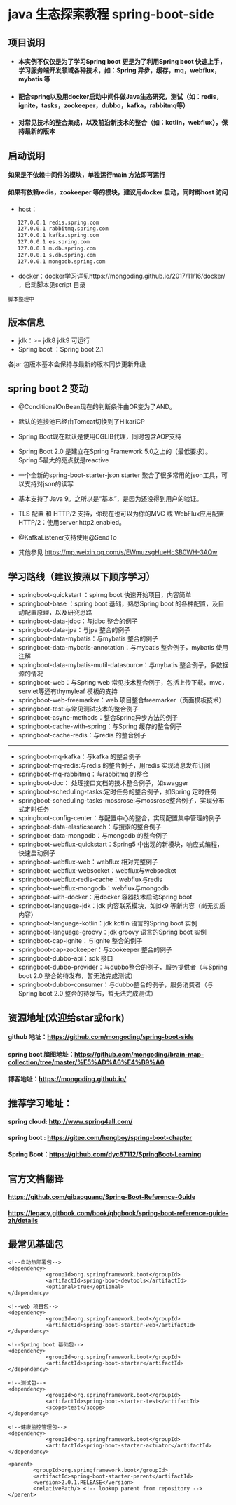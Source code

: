 # java 生态探索教程 spring-boot-side

## 项目说明

-  #### 本实例不仅仅是为了学习Spring boot 更是为了利用Spring boot 快速上手，学习服务端开发领域各种技术，如：Spring 异步，缓存，mq，webflux，mybatis 等
-  ####  配合spring以及用docker启动中间件做Java生态研究，测试（如：redis，ignite，tasks，zookeeper，dubbo，kafka，rabbitmq等）
-  #### 对常见技术的整合集成，以及前沿新技术的整合（如：kotlin，webflux），保持最新的版本

## 启动说明

#### 如果是不依赖中间件的模块，单独运行main 方法即可运行
#### 如果有依赖redis，zookeeper 等的模块，建议用docker 启动，同时绑host 访问
- host：
```127.0.0.1 zk.spring.com
   127.0.0.1 redis.spring.com
   127.0.0.1 rabbitmq.spring.com
   127.0.0.1 kafka.spring.com
   127.0.0.1 es.spring.com
   127.0.0.1 m.db.spring.com
   127.0.0.1 s.db.spring.com
   127.0.0.1 mongodb.spring.com
   ```
- docker：docker学习详见https://mongoding.github.io/2017/11/16/docker/  ，启动脚本见script 目录

```
脚本整理中
```


## 版本信息

- jdk：>= jdk8   jdk9 可运行
- Spring boot ：Spring boot 2.1

各jar 包版本基本会保持与最新的版本同步更新升级

## spring boot 2 变动
- @ConditionalOnBean现在的判断条件由OR变为了AND。
- 默认的连接池已经由Tomcat切换到了HikariCP
- Spring Boot现在默认是使用CGLIB代理，同时包含AOP支持
- Spring Boot 2.0 是建立在Spring Framework 5.0之上的（最低要求）。Spring 5最大的亮点就是reactive
- 一个全新的spring-boot-starter-json starter 聚合了很多常用的json工具，可以支持对json的读写
- 基本支持了Java 9。之所以是“基本”，是因为还没得到用户的验证。
- TLS 配置 和 HTTP/2 支持，你现在也可以为你的MVC 或 WebFlux应用配置HTTP/2：使用server.http2.enabled。
- @KafkaListener支持使用@SendTo

- 其他参见 https://mp.weixin.qq.com/s/EWmuzsgHueHcSB0WH-3AQw

## 学习路线（建议按照以下顺序学习）


- springboot-quickstart ：spirng boot 快速开始项目，内容简单
- springboot-base ：spring boot 基础，熟悉Spring boot 的各种配置，及自动配置原理，以及研究思路
- springboot-data-jdbc：与jdbc 整合的例子
- springboot-data-jpa：与jpa 整合的例子
- springboot-data-mybatis：与mybatis 整合的例子
- springboot-data-mybatis-annotation：与mybatis 整合例子，mybatis 使用注解
- springboot-data-mybatis-mutil-datasource：与mybatis 整合例子，多数据源的情况
- springboot-web：与Spring web 常见技术整合例子，包括上传下载，mvc，servlet等还有thymyleaf 模板的支持
- springboot-web-freemarker：web 项目整合freemarker（页面模板技术）
- springboot-test:与常见测试技术的整合例子
- springboot-async-methods：整合Spring异步方法的例子
- springboot-cache-with-spring：与Spring 缓存的整合例子
- springboot-cache-redis：与redis 的整合例子


----------------------


- springboot-mq-kafka：与kafka 的整合例子
- springboot-mq-redis:与redis 的整合例子，用redis 实现消息发布订阅
- springboot-mq-rabbitmq：与rabbitmq 的整合
- springboot-doc： 处理接口文档的技术整合例子，如swagger
- springboot-scheduling-tasks:定时任务的整合例子，如Spring 定时任务
- springboot-scheduling-tasks-mossrose:与mossrose整合例子，实现分布式定时任务
- springboot-config-center：与配置中心的整合，实现配置集中管理的例子
- springboot-data-elasticsearch：与搜索的整合例子
- springboot-data-mongodb：与mongodb 的整合例子
- springboot-webflux-quickstart：Spring5 中出现的新模块，响应式编程，快速启动例子
- springboot-webflux-web：webflux 相对完整例子
- springboot-webflux-websocket：webflux与websocket
- springboot-webflux-redis-cache：webflux与redis
- springboot-webflux-mongodb：webflux与mongodb
- springboot-with-docker：用docker 容器技术启动Spring boot
- springboot-language-jdk：jdk 内容联系模块，如jdk9 等新内容（尚无实质内容）
- springboot-language-kotlin：jdk kotlin 语言的Spring boot 实例
- springboot-language-groovy：jdk groovy 语言的Spring boot 实例
- springboot-cap-ignite：与ignite 整合的例子
- springboot-cap-zookeeper：与zookeeper 整合的例子
- springboot-dubbo-api：sdk 接口
- springboot-dubbo-provider：与dubbo整合的例子，服务提供者（与Spring boot 2.0 整合的待发布，暂无法完成测试）
- springboot-dubbo-consumer：与dubbo整合的例子，服务消费者（与Spring boot 2.0 整合的待发布，暂无法完成测试）

## 资源地址(欢迎给star或fork)

#### github 地址：https://github.com/mongoding/spring-boot-side

#### spring boot 脑图地址：https://github.com/mongoding/brain-map-collection/tree/master/%E5%AD%A6%E4%B9%A0
#### 博客地址：https://mongoding.github.io/

## 推荐学习地址：
#### spring cloud: http://www.spring4all.com/
#### spring boot : https://gitee.com/hengboy/spring-boot-chapter
#### Spring Boot：https://github.com/dyc87112/SpringBoot-Learning

## 官方文档翻译
#### https://github.com/qibaoguang/Spring-Boot-Reference-Guide
#### https://legacy.gitbook.com/book/qbgbook/spring-boot-reference-guide-zh/details


## 最常见基础包

```
<!--自动热部署包-->
<dependency>
            <groupId>org.springframework.boot</groupId>
            <artifactId>spring-boot-devtools</artifactId>
            <optional>true</optional>
</dependency>
```

```
<!--web 项目包-->
<dependency>
            <groupId>org.springframework.boot</groupId>
            <artifactId>spring-boot-starter-web</artifactId>
</dependency>
```

```
<!--Spring boot 基础包-->
<dependency>
            <groupId>org.springframework.boot</groupId>
            <artifactId>spring-boot-starter</artifactId>
</dependency>
```

```
<!--测试包-->
<dependency>
            <groupId>org.springframework.boot</groupId>
            <artifactId>spring-boot-starter-test</artifactId>
            <scope>test</scope>
</dependency>
```

```
<!--健康监控管理包-->
<dependency>
            <groupId>org.springframework.boot</groupId>
            <artifactId>spring-boot-starter-actuator</artifactId>
</dependency>
```


```
<parent>
        <groupId>org.springframework.boot</groupId>
        <artifactId>spring-boot-starter-parent</artifactId>
        <version>2.0.1.RELEASE</version>
        <relativePath/> <!-- lookup parent from repository -->
</parent>
```





